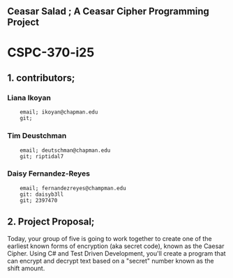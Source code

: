 ## Ceasar Salad ; A Ceasar Cipher Programming Project

# CSPC-370-i25

## 1. contributors; 

### Liana Ikoyan
        email; ikoyan@chapman.edu
        git;
### Tim Deustchman
        email; deutschman@chapman.edu
        git; riptidal7
### Daisy Fernandez-Reyes 
        email; fernandezreyes@champman.edu
        git: daisyb3ll
        git; 2397470

## 2. Project Proposal; 
Today, your group of five is going to work together to create one of the earliest known forms of
encryption (aka secret code), known as the Caesar Cipher. Using C# and Test Driven
Development, you'll create a program that can encrypt and decrypt text based on a "secret"
number known as the shift amount.


